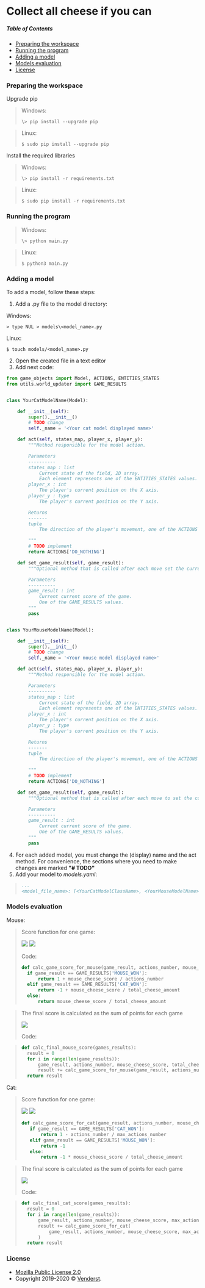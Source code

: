 # Collect all cheese if you can

##### Table of Contents  
* [Preparing the workspace](#preparing-the-workspace)
* [Running the program](#running-the-program)
* [Adding a model](#adding-a-model)
* [Models evaluation](#models-evaluation)
* [License](#license)


<a name="preparing-the-workspace"></a>
### Preparing the workspace

Upgrade pip
> Windows:
>```
>\> pip install --upgrade pip
>```

> Linux:
>```
> $ sudo pip install --upgrade pip
>```

Install the required libraries
> Windows:
> ```
>\> pip install -r requirements.txt
> ```

> Linux:
>```
> $ sudo pip install -r requirements.txt
>```

<a name="running-the-program"></a>
### Running the program

>Windows:
>```
>\> python main.py
>```

>Linux:
>```
>$ python3 main.py
>```

<a name="adding-a-model"></a>
### Adding a model
To add a model, follow these steps:
1. Add a .py file to the model directory:

Windows:
```
> type NUL > models\<model_name>.py
```
Linux:
```
$ touch models/<model_name>.py
```

2. Open the created file in a text editor
3. Add next code:
```python
from game_objects import Model, ACTIONS, ENTITIES_STATES
from utils.world_updater import GAME_RESULTS


class YourCatModelName(Model):

    def __init__(self):
        super().__init__()
        # TODO change
        self._name = '<Your cat model displayed name>'

    def act(self, states_map, player_x, player_y):
        """Method responsible for the model action.

        Parameters
        ----------
        states_map : list
            Current state of the field, 2D array.
            Each element represents one of the ENTITIES_STATES values.
        player_x : int
            The player's current position on the X axis.
        player_y : type
            The player's current position on the Y axis.

        Returns
        -------
        tuple
            The direction of the player's movement, one of the ACTIONS values

        """
        # TODO implement
        return ACTIONS['DO_NOTHING']

    def set_game_result(self, game_result):
        """Optional method that is called after each move set the current result of the game.

        Parameters
        ----------
        game_result : int
            Current current score of the game.
            One of the GAME_RESULTS values.
        """
        pass


class YourMouseModelName(Model):

    def __init__(self):
        super().__init__()
        # TODO change
        self._name = '<Your mouse model displayed name>'

    def act(self, states_map, player_x, player_y):
        """Method responsible for the model action.

        Parameters
        ----------
        states_map : list
            Current state of the field, 2D array.
            Each element represents one of the ENTITIES_STATES values.
        player_x : int
            The player's current position on the X axis.
        player_y : type
            The player's current position on the Y axis.

        Returns
        -------
        tuple
            The direction of the player's movement, one of the ACTIONS values

        """
        # TODO implement
        return ACTIONS['DO_NOTHING']

    def set_game_result(self, game_result):
        """Optional method that is called after each move to set the current result of the game.

        Parameters
        ----------
        game_result : int
            Current current score of the game.
            One of the GAME_RESULTS values.
        """
        pass
```
4. For each added model, you must change the (display) name and the act method.
For convenience, the sections where you need to make changes are marked
**"# TODO"**
5. Add your model to *models.yaml*:
>```yaml
>...
><model_file_name>: [<YourCatModelClassName>, <YourMouseModelName>]
>```

<a name="models-evaluation"></a>
### Models evaluation
Mouse:

>Score function for one game:
>
><img src="https://render.githubusercontent.com/render/math?math=game\: score\: for\: mouse = \begin{cases}1 %2B C / N,\: mouse\: won\\-1 %2B C / T,\: cat\: won\\C / T,\: draw\end{cases}">
>
><img src="https://render.githubusercontent.com/render/math?math=N-actions\: number, C - the\: amount\: of\: cheese\: eaten\: by\: the\: mouse, T - total\: cheese">
>
>Code:
>
>```python
>def calc_game_score_for_mouse(game_result, actions_number, mouse_cheese_score, total_cheese_amount):
>   if game_result == GAME_RESULTS['MOUSE_WON']:
>       return 1 + mouse_cheese_score / actions_number
>   elif game_result == GAME_RESULTS['CAT_WON']:
>       return -1 + mouse_cheese_score / total_cheese_amount
>   else:
>       return mouse_cheese_score / total_cheese_amount
>```

>The final score is calculated as the sum of points for each game
>
><img src="https://render.githubusercontent.com/render/math?math=final\ score = \sum_{i=0}^{\vec{|G|}} game\ score\ for\ mouse(G_i)">
>
>Code:

>```python
>def calc_final_mouse_score(games_results):
>	result = 0
>	for i in range(len(game_results)):
>		game_result, actions_number, mouse_cheese_score, total_cheese_amount = game_results[i]
>		result += calc_game_score_for_mouse(game_result, actions_number, mouse_cheese_score, total_cheese_amount)
>	return result
>```

Cat:
>Score function for one game:
>
><img src="https://render.githubusercontent.com/render/math?math=game\: score\: for\: cat = \begin{cases}1 - N / M,\: cat\: won\\-1,\: mouse\: won\\-1 * C / T,\: draw\end{cases}">
>
><img src="https://render.githubusercontent.com/render/math?math=N-actions\: number, C - the\: amount\: of\: cheese\: eaten\: by\: the\: mouse, M - max\: actions\: number, T - total\: cheese">
>
>```python
>def calc_game_score_for_cat(game_result, actions_number, mouse_cheese_score, max_actions_number, total_cheese_amount):
>    if game_result == GAME_RESULTS['CAT_WON']:
>        return 1 - actions_number / max_actions_number
>    elif game_result == GAME_RESULTS['MOUSE_WON']:
>        return -1
>    else:
>        return -1 * mouse_cheese_score / total_cheese_amount
>```

>The final score is calculated as the sum of points for each game
>
><img src="https://render.githubusercontent.com/render/math?math=final\ score = \sum_{i=0}^{\vec{|G|}} game\ score\ for\ cat(G_i)">
>
>Code:

>```python
>def calc_final_cat_score(games_results):
>	result = 0
>	for i in range(len(game_results)):
>		game_result, actions_number, mouse_cheese_score, max_actions_number, total_cheese_amount = game_results[i]
>		result += calc_game_score_for_cat(
>           game_result, actions_number, mouse_cheese_score, max_actions_number, total_cheese_amount
>       )
>	return result
>```

<a name="license"></a>
### License

* [Mozilla Public License 2.0](https://www.mozilla.org/en-US/MPL/2.0/)
* Copyright 2019-2020 © [Venderst](https://github.com/Venderst).
